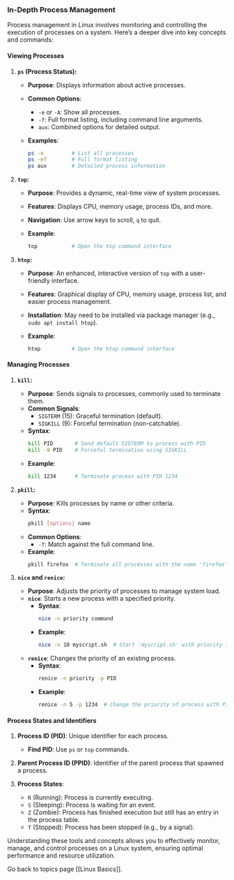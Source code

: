 ### In-Depth Process Management

Process management in Linux involves monitoring and controlling the execution of processes on a system. Here’s a deeper dive into key concepts and commands:

#### Viewing Processes

1. **`ps` (Process Status):**
   - **Purpose**: Displays information about active processes.
   
   - **Common Options**:
   
     - `-e` or `-A`: Show all processes.
     - `-f`: Full format listing, including command line arguments.
     - `aux`: Combined options for detailed output.
   
   - **Examples**:
     ```bash
     ps -e         # List all processes
     ps -ef        # Full format listing
     ps aux        # Detailed process information
     ```

2. **`top`:**
  
   - **Purpose**: Provides a dynamic, real-time view of system processes.
   - **Features**: Displays CPU, memory usage, process IDs, and more.
   - **Navigation**: Use arrow keys to scroll, `q` to quit.
   
   - **Example**:
     ```bash
     top           # Open the top command interface
     ```

3. **`htop`:**
   
   - **Purpose**: An enhanced, interactive version of `top` with a user-friendly interface.
   - **Features**: Graphical display of CPU, memory usage, process list, and easier process management.
   - **Installation**: May need to be installed via package manager (e.g., `sudo apt install htop`).
   
   - **Example**:
     ```bash
     htop          # Open the htop command interface
     ```

#### Managing Processes

1. **`kill`:**
   - **Purpose**: Sends signals to processes, commonly used to terminate them.
   - **Common Signals**:
     - `SIGTERM` (15): Graceful termination (default).
     - `SIGKILL` (9): Forceful termination (non-catchable).
   - **Syntax**:
     ```bash
     kill PID       # Send default SIGTERM to process with PID
     kill -9 PID    # Forceful termination using SIGKILL
     ```
   - **Example**:
     ```bash
     kill 1234      # Terminate process with PID 1234
     ```

2. **`pkill`:**
   - **Purpose**: Kills processes by name or other criteria.
   - **Syntax**:
     ```bash
     pkill [options] name
     ```
   - **Common Options**:
     - `-f`: Match against the full command line.
   - **Example**:
     ```bash
     pkill firefox  # Terminate all processes with the name 'firefox'
     ```

3. **`nice` and `renice`:**
   - **Purpose**: Adjusts the priority of processes to manage system load.
   - **`nice`**: Starts a new process with a specified priority.
     - **Syntax**:
       ```bash
       nice -n priority command
       ```
     - **Example**:
       ```bash
       nice -n 10 myscript.sh  # Start 'myscript.sh' with priority 10
       ```
   - **`renice`**: Changes the priority of an existing process.
     - **Syntax**:
       ```bash
       renice -n priority -p PID
       ```
     - **Example**:
       ```bash
       renice -n 5 -p 1234  # Change the priority of process with PID 1234 to 5
       ```

#### Process States and Identifiers

1. **Process ID (PID)**: Unique identifier for each process.
   - **Find PID**: Use `ps` or `top` commands.

2. **Parent Process ID (PPID)**: Identifier of the parent process that spawned a process.

3. **Process States**:
   - `R` (Running): Process is currently executing.
   - `S` (Sleeping): Process is waiting for an event.
   - `Z` (Zombie): Process has finished execution but still has an entry in the process table.
   - `T` (Stopped): Process has been stopped (e.g., by a signal).

Understanding these tools and concepts allows you to effectively monitor, manage, and control processes on a Linux system, ensuring optimal performance and resource utilization.


Go back to topics page [[Linux Basics]].
